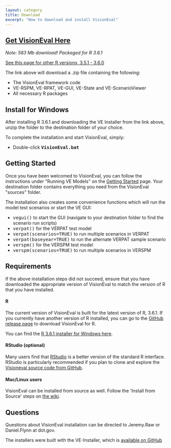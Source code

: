 ```yaml
---
layout: category
title: Download
excerpt: "How to download and install VisionEval"
---
```


## [Get VisionEval Here](https://github.com/VisionEval/VisionEval/releases/download/v1.0.1/VE-installer-Windows-R3.6.1.2019-09-18.zip)

*Note: 583 Mb download! Packaged for R 3.6.1*

[See this page for other R versions, 3.5.1 - 3.6.0](https://github.com/VisionEval/VisionEval/releases/tag/v1.0.1)

The link above will download a .zip file containing the following:
 - The VisionEval framework code
 - VE-RSPM, VE-RPAT, VE-GUI, VE-State and VE-ScenarioViewer 
 - All necessary R packages

## Install for Windows

After installing R 3.6.1 and downloading the VE Installer from the link above, unzip the folder to the destination folder of your choice.

To complete the installation and start VisionEval, simply:
   - Double-click **<tt>VisionEval.bat</tt>**

## Getting Started

Once you have been welcomed to VisionEval, you can follow the instructions under "Running VE Models" on the
<a href="https://github.com/VisionEval/VisionEval/wiki/Getting-Started">Getting Started</a> page.
Your destination folder contains everything you need from the VisionEval "sources" folder.

The installation also creates some convenience functions which will run the model test scenarios or start the VE GUI:
 - <tt>vegui()</tt> to start the GUI (navigate to your destination folder to find the scenario run scripts)
 - <tt>verpat()</tt> for the VERPAT test model
 - <tt>verpat(scenarios=TRUE)</tt> to run multiple scenarios in VERPAT
 - <tt>verpat(baseyear=TRUE)</tt> to run the alternate VERPAT sample scenario
 - <tt>verspm()</tt> for the VERSPM test model
 - <tt>verspm(scenarios=TRUE)</tt> to run multiple scenarios in VERSPM


## Requirements

If the above installation steps did not succeed, ensure that you have downloaded the appropriate version of VisionEval to match the version of R that you have installed.

#### R
The current version of VisionEval is built for the latest version of R, 3.6.1.  If you currently have another version of R installed, you can go to the [GitHub release page](https://github.com/VisionEval/VisionEval/releases) to download VisionEval for R. 

You can find the <a
href="https://cran.r-project.org/bin/windows/base/" target="_blank">R 3.6.1 installer for Windows here</a>.

#### RStudio (optional)
Many users find that <a href="https://www.rstudio.com/products/rstudio/#Desktop" target="_blank">RStudio</a> is a better version of the
standard R interface.  RStudio is particularly recommended if you plan to clone and explore the
<a target="_blank" href="https://github.com/VisionEval/VisionEval">Visioneval source code from GitHub</a>.

#### Mac/Linux users
VisionEval can be installed from source as well. Follow the 'Install from Source' steps on [the wiki](https://github.com/VisionEval/VisionEval/wiki/Getting-Started).

## Questions

Questions about VisionEval installation can be directed to Jeremy.Raw or Daniel.Flynn at dot.gov.

The installers were built with the VE-Installer, which is <a target="_blank" href="https://github.com/VisionEval/VE-Installer">available on GitHub</a>

<!-- removed between title and excerpt: <span class="entry-date"><time datetime="{{ post.date | date_to_xmlschema }}">{{ post.date | date: "%B %d, %Y" }}</time></span> -->
